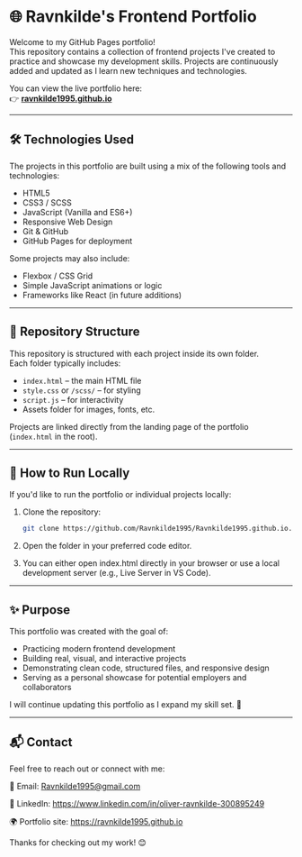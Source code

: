 # 🌐 Ravnkilde's Frontend Portfolio

Welcome to my GitHub Pages portfolio!  
This repository contains a collection of frontend projects I've created to practice and showcase my development skills. Projects are continuously added and updated as I learn new techniques and technologies.

You can view the live portfolio here:  
👉 **[ravnkilde1995.github.io](https://ravnkilde1995.github.io/)**

---

## 🛠️ Technologies Used

The projects in this portfolio are built using a mix of the following tools and technologies:

- HTML5  
- CSS3 / SCSS  
- JavaScript (Vanilla and ES6+)  
- Responsive Web Design  
- Git & GitHub  
- GitHub Pages for deployment  

Some projects may also include:

- Flexbox / CSS Grid  
- Simple JavaScript animations or logic  
- Frameworks like React (in future additions)

---

## 📁 Repository Structure

This repository is structured with each project inside its own folder.  
Each folder typically includes:

- `index.html` – the main HTML file  
- `style.css` or `/scss/` – for styling  
- `script.js` – for interactivity  
- Assets folder for images, fonts, etc.

Projects are linked directly from the landing page of the portfolio (`index.html` in the root).

---

## 🚀 How to Run Locally

If you'd like to run the portfolio or individual projects locally:

1. Clone the repository:
   ```bash
   git clone https://github.com/Ravnkilde1995/Ravnkilde1995.github.io.git

2. Open the folder in your preferred code editor.

3. You can either open index.html directly in your browser
   or use a local development server (e.g., Live Server in VS Code).

---

## ✨ Purpose
This portfolio was created with the goal of:

- Practicing modern frontend development
- Building real, visual, and interactive projects
- Demonstrating clean code, structured files, and responsive design
- Serving as a personal showcase for potential employers and collaborators

I will continue updating this portfolio as I expand my skill set. 🚀

---

## 📬 Contact
Feel free to reach out or connect with me:

📧 Email: Ravnkilde1995@gmail.com

💼 LinkedIn: https://www.linkedin.com/in/oliver-ravnkilde-300895249

🌍 Portfolio site: https://ravnkilde1995.github.io

Thanks for checking out my work! 😊
